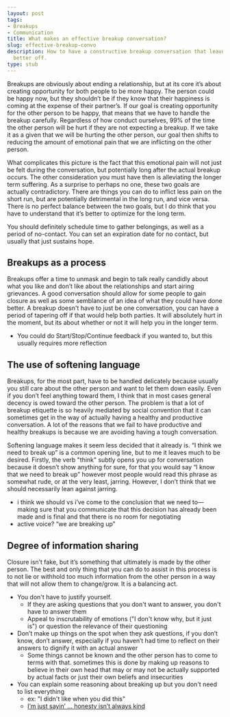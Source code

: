 ```yaml
---
layout: post
tags:
- Breakups
- Communication
title: What makes an effective breakup conversation?
slug: effective-breakup-convo
description: How to have a constructive breakup conversation that leaves both parties
  better off.
type: stub
---
```


Breakups are obviously about ending a relationship, but at its core it’s about creating opportunity for both people to be more happy. The person could be happy now, but they shouldn’t be if they know that their happiness is coming at the expense of their partner’s. If our goal is creating opportunity for the other person to be happy, that means that we have to handle the breakup carefully. Regardless of how conduct ourselves, 99% of the time the other person will be hurt if they are not expecting a breakup. If we take it as a given that we will be hurting the other person, our goal then shifts to reducing the amount of emotional pain that we are inflicting on the other person. 

What complicates this picture is the fact that this emotional pain will not just be felt during the conversation, but potentially long after the actual breakup occurs. The other consideration you must have then is alleviating the longer term suffering. As a surprise to perhaps no one, these two goals are actually contradictory. There are things you can do to inflict less pain on the short run, but are potentially detrimental in the long run, and vice versa. There is no perfect balance between the two goals, but I do think that you have to understand that it’s better to optimize for the long term.

You should definitely schedule time to gather belongings, as well as a period of no-contact. You can set an expiration date for no contact, but usually that just sustains hope.

## Breakups as a process

Breakups offer a time to unmask and begin to talk really candidly about what you like and don’t like about the relationships and start airing grievances. A good conversation should allow for some people to gain closure as well as some semblance of an idea of what they could have done better. A breakup doesn't have to just be one conversation, you can have a period of tapering off if that would help both parties. It will absolutely hurt in the moment, but its about whether or not it will help you in the longer term.
* You could do Start/Stop/Continue feedback if you wanted to, but this usually requires more reflection

## The use of softening language 

Breakups, for the most part, have to be handled delicately because usually you still care about the other person and want to let them down easily. Even if you don’t feel anything toward them, I think that in most cases general decency is owed toward the other person. The problem is that a lot of breakup etiquette is so heavily mediated by social convention that it can sometimes get in the way of actually having a healthy and productive conversation. A lot of the reasons that we fail to have productive and healthy breakups is because we are avoiding having a tough conversation.

Softening language makes it seem less decided that it already is. “I think we need to break up” is a common opening line, but to me it leaves much to be desired. Firstly, the verb "think" subtly opens you up for conversation because it doesn’t show anything for sure, for that you would say “I know that we need to break up” however most people would read this phrase as somewhat rude, or at the very least, jarring. However, I don’t think that we should necessarily lean against jarring.
* i think we should vs i’ve come to the conclusion that we need to—making sure that you communicate that this decision has already been made and is final and that there is no room for negotiating 
* active voice? “we are breaking up”

## Degree of information sharing

Closure isn’t fake, but it’s something that ultimately is made by the other person. The best and only thing that you can do to assist in this process is to not lie or withhold too much information from the other person in a way that will not allow them to change/grow. It is a balancing act.


* You don't have to justify yourself.
    * If they are asking questions that you don't want to answer, you don't have to answer them
    * Appeal to inscrutability of emotions ("I don't know why, but it just is") or question the relevance of their questioning
* Don’t make up things on the spot when they ask questions, if you don’t know, don’t answer, especially if you haven’t had time to reflect on their answers to dignify it with an actual answer
    * Some things cannot be known and the other person has to come to terms with that. sometimes this is done by making up reasons to believe in their own head that may or may not be actually supported by actual facts or just their own beliefs and insecurities 
* You can explain some reasoning about breaking up but you don't need to list everything 
    * ex: "I didn't like when you did this" 
    * [I’m just sayin’ … honesty isn’t always kind](https://ayearoflivingkindly.com/2015/11/11/im-just-sayin-honesty-isnt-always-kind/)